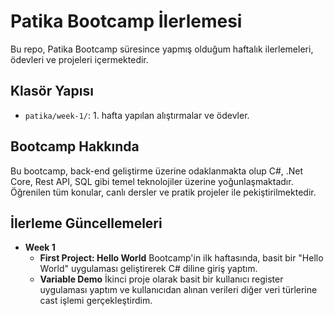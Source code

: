 # Patika Bootcamp İlerlemesi

Bu repo, Patika Bootcamp süresince yapmış olduğum haftalık ilerlemeleri, ödevleri ve projeleri içermektedir.

## Klasör Yapısı

- `patika/week-1/`: 1. hafta yapılan alıştırmalar ve ödevler.

## Bootcamp Hakkında

Bu bootcamp, back-end geliştirme üzerine odaklanmakta olup C#, .Net Core, Rest API, SQL gibi temel teknolojiler üzerine yoğunlaşmaktadır. Öğrenilen tüm konular, canlı dersler ve pratik projeler ile pekiştirilmektedir.


## İlerleme Güncellemeleri

- **Week 1**
    - **First Project: Hello World**
    Bootcamp'in ilk haftasında, basit bir "Hello World" uygulaması geliştirerek C# diline giriş yaptım.
    - **Variable Demo**
    İkinci proje olarak basit bir kullanıcı register uygulaması yaptım ve kullanıcıdan alınan verileri diğer veri türlerine cast işlemi gerçekleştirdim.    